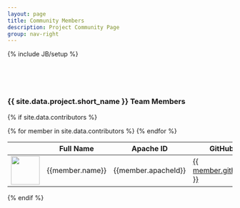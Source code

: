 ```yaml
---
layout: page
title: Community Members
description: Project Community Page
group: nav-right
---
```

<!--
{% comment %}
Licensed to the Apache Software Foundation (ASF) under one or more
contributor license agreements.  See the NOTICE file distributed with
this work for additional information regarding copyright ownership.
The ASF licenses this file to you under the Apache License, Version 2.0
(the "License"); you may not use this file except in compliance with
the License.  You may obtain a copy of the License at

http://www.apache.org/licenses/LICENSE-2.0

Unless required by applicable law or agreed to in writing, software
distributed under the License is distributed on an "AS IS" BASIS,
WITHOUT WARRANTIES OR CONDITIONS OF ANY KIND, either express or implied.
See the License for the specific language governing permissions and
limitations under the License.
{% endcomment %}
-->

{% include JB/setup %}

<br/><br/><br/>

### {{ site.data.project.short_name }} Team Members

{% if site.data.contributors %}
<table class="table table-hover sortable">
    <thead>
        <tr>
            <th><b></b></th>
            <th><b>Full Name</b></th>
            <th><b>Apache ID</b></th>
            <th><b>GitHub</b></th>
            <th><b>Role</b></th>
            <th><b>Affiliation</b></th>
        </tr>
    </thead>
    <tbody>
    {% for member in site.data.contributors %}
        <tr>
            <td><a href="http://github.com/{{ member.githubId }}"><img width="64" src="{% unless c.avatar %}http://github.com/{{ member.githubId }}.png{% else %}{{ member.avatar }}{% endunless %}"></a></td>
            <td>{{member.name}}</td>
            <td>{{member.apacheId}}</td>
            <td><a href="http://github.com/{{ member.githubId }}">{{ member.githubId }}</a></td>
            <td>{{member.role}}</td>
            <td>{{member.org}}</td>
        </tr>
    {% endfor %}
    </tbody>
</table>
{% endif %}
